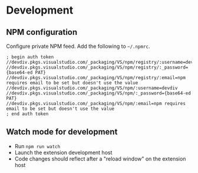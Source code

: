 # Development

## NPM configuration

Configure private NPM feed. Add the following to `~/.npmrc`.

```
; begin auth token
//devdiv.pkgs.visualstudio.com/_packaging/VS/npm/registry/:username=devdiv
//devdiv.pkgs.visualstudio.com/_packaging/VS/npm/registry/:_password={base64-ed PAT}
//devdiv.pkgs.visualstudio.com/_packaging/VS/npm/registry/:email=npm requires email to be set but doesn't use the value
//devdiv.pkgs.visualstudio.com/_packaging/VS/npm/:username=devdiv
//devdiv.pkgs.visualstudio.com/_packaging/VS/npm/:_password={base64-ed PAT}
//devdiv.pkgs.visualstudio.com/_packaging/VS/npm/:email=npm requires email to be set but doesn't use the value
; end auth token
```

## Watch mode for development

- Run `npm run watch`
- Launch the extension development host
- Code changes should reflect after a "reload window" on the extension host
